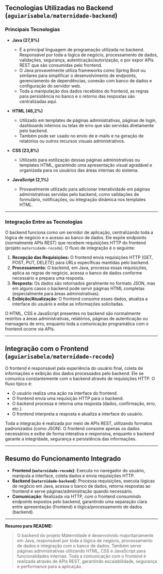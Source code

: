 ## Tecnologias Utilizadas no Backend (`aguiarisabela/maternidade-backend`)

### Principais Tecnologias

- **Java (27,9%)**
  - É a principal linguagem de programação utilizada no backend. Responsável por toda a lógica de negócio, processamento de dados, validações, segurança, autenticação/autorização, e por expor APIs REST que são consumidas pelo frontend.
  - O Java provavelmente utiliza frameworks como Spring Boot ou similares para simplificar o desenvolvimento de endpoints, gerenciamento de dependências, conexão com banco de dados e configuração do servidor web.
  - Toda a manipulação dos dados recebidos do frontend, as regras para persistência no banco e o retorno das respostas são centralizadas aqui.

- **HTML (46,2%)**
  - Utilizado em templates de páginas administrativas, páginas de login, dashboards internos ou telas de erro que são servidas diretamente pelo backend.
  - Também pode ser usado no envio de e-mails e na geração de relatórios ou outros recursos visuais administrativos.

- **CSS (23,8%)**
  - Utilizado para estilização dessas páginas administrativas ou templates HTML, garantindo uma apresentação visual agradável e organizada para os usuários das áreas internas do sistema.

- **JavaScript (2,1%)**
  - Provavelmente utilizado para adicionar interatividade em páginas administrativas servidas pelo backend, como validações de formulário, notificações, ou integração dinâmica nos templates HTML.

---

### Integração Entre as Tecnologias

O backend funciona como um servidor de aplicação, centralizando toda a lógica de negócio e o acesso ao banco de dados. Ele expõe endpoints (normalmente APIs REST) que recebem requisições HTTP do frontend (projeto `maternidade-recode`). O fluxo de integração é o seguinte:

1. **Recepção das Requisições:** O frontend envia requisições HTTP (GET, POST, PUT, DELETE) para URLs específicas mantidas pelo backend.
2. **Processamento:** O backend, em Java, processa essas requisições, aplica as regras de negócio, acessa o banco de dados conforme necessário e prepara uma resposta.
3. **Resposta:** Os dados são retornados geralmente no formato JSON, mas em alguns casos o backend pode servir páginas HTML completas (especialmente para áreas administrativas).
4. **Exibição/Atualização:** O frontend consome esses dados, atualiza a interface do usuário e exibe as informações solicitadas.

O HTML, CSS e JavaScript presentes no backend são normalmente restritos a áreas administrativas, relatórios, páginas de autenticação ou mensagens de erro, enquanto toda a comunicação programática com o frontend ocorre via APIs.

---

## Integração com o Frontend (`aguiarisabela/maternidade-recode`)

O frontend é responsável pela experiência do usuário final, coleta de informações e exibição dos dados processados pelo backend. Ele se comunica constantemente com o backend através de requisições HTTP. O fluxo típico é:

- O usuário realiza uma ação na interface do frontend.
- O frontend envia uma requisição HTTP para o backend.
- O backend processa e retorna uma resposta (dados, confirmação, erro, etc.).
- O frontend interpreta a resposta e atualiza a interface do usuário.

Toda a integração é realizada por meio de APIs REST, utilizando formatos padronizados (como JSON). O frontend consome apenas os dados necessários e exibe de forma interativa e responsiva, enquanto o backend garante a integridade, segurança e persistência das informações.

---

## Resumo do Funcionamento Integrado

- **Frontend (`maternidade-recode`)**: Executa no navegador do usuário, manipula a interface, coleta dados e envia requisições HTTP.
- **Backend (`maternidade-backend`)**: Processa requisições, executa lógicas de negócio em Java, acessa o banco de dados, retorna respostas ao frontend e serve páginas/administração quando necessário.
- **Comunicação**: Realizada via HTTP, com o frontend consumindo endpoints expostos pelo backend, garantindo uma separação clara entre apresentação (frontend) e lógica/processamento de dados (backend).

---

**Resumo para README:**

> O backend do projeto Maternidade é desenvolvido majoritariamente em Java, responsável por toda a lógica de negócio, processamento de dados e integração com o banco de dados. Também serve páginas administrativas utilizando HTML, CSS e JavaScript para funcionalidades internas. Toda a comunicação com o frontend é realizada através de APIs REST, garantindo escalabilidade, segurança e performance para a aplicação.
